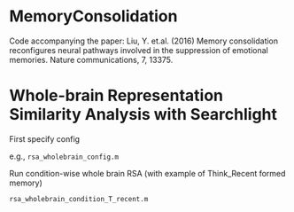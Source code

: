# MemoryConsolidation
Code accompanying the paper: Liu, Y. et.al. (2016) Memory consolidation reconfigures neural pathways involved in the suppression of emotional memories. Nature communications, 7, 13375.

# Whole-brain Representation Similarity Analysis with Searchlight

First specify config

e.g., ``` rsa_wholebrain_config.m ```

Run condition-wise whole brain RSA (with example of Think_Recent formed memory)

``` rsa_wholebrain_condition_T_recent.m ```


